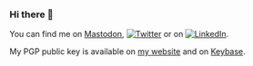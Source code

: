 ### Hi there 👋

<!--
**Magrath/Magrath** is a ✨ _special_ ✨ repository because its `README.md` (this file) appears on your GitHub profile.
-->

<!-- Actual text -->

You can find me on [Mastodon][0], [![Twitter][1.2]][1] or on [![LinkedIn][2.2]][2].

My PGP public key is available on [my website](https://paulmagrath.com) and on [Keybase][3].

<!-- Icons -->

[1.2]: http://i.imgur.com/wWzX9uB.png (twitter icon without padding)
[2.2]: https://raw.githubusercontent.com/MartinHeinz/MartinHeinz/master/linkedin-3-16.png (LinkedIn icon without padding)

<!-- Links to your social media accounts -->

[0]: https://mastodon.ie/@magrath
[1]: https://twitter.com/PaulMagrath
[2]: https://www.linkedin.com/in/magrath/
[3]: http://keybase.io/magrath
